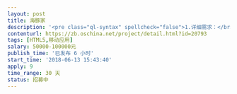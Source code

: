 ```yaml
---                
layout: post       
title: 海豚家           
description: '<pre class="ql-syntax" spellcheck="false">1.详细需求：</br></br>a)根据公司的小程序和公众号，开发对应的IOS版本的app；</br></br>2.验收标准：</br></br>a)所有功能完好可用；</br></br>3.团队要求</br></br>a)希望找一个有丰富经验的团队/公司承接这个项目</br></br>b)希望团队最好能有2人参加此项目；</br></pre><p><br></p>'     
contenturl: https://zb.oschina.net/project/detail.html?id=20793      
tags: [HTML5,移动应用]            
salary: 50000-100000元          
publish_time: '已发布 6 小时'         
start_time: '2018-06-13 15:43:40'           
apply: 9                   
time_range: 30 天              
status: 招募中                  
---                 
```

